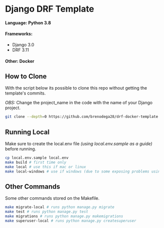 # Django DRF Template

#### <b>Language</b>: Python 3.8

#### <b>Frameworks</b>:

- Django 3.0
- DRF 3.11

#### <b>Other</b>: Docker

## How to Clone

With the script below its possible to clone this repo without getting the template's commits.

<i>OBS:</i> Change the project_name in the code with the name of your Django project.

```bash
git clone --depth=0 https://github.com/brenodega28/drf-docker-template.git project_name
```

## Running Local

Make sure to create the local.env file _(using local.env.sample as a guide)_ before running.

```bash
cp local.env.sample local.env
make build # first time only
make local # use this if mac or linux
make local-windows # use if windows (due to some exposing problems using wsl2)
```

## Other Commands

Some other commands stored on the Makefile.

```bash
make migrate-local # runs python manage.py migrate
make test # runs python manage.py test
make migrations # runs python manage.py makemigrations
make superuser-local # runs python manage.py createsuperuser

```
